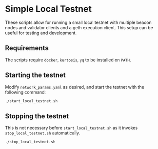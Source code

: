# Simple Local Testnet

These scripts allow for running a small local testnet with multiple beacon nodes and validator clients and a geth execution client.
This setup can be useful for testing and development.

## Requirements

The scripts require `docker`, `kurtosis`, `yq` to be installed on `PATH`.

## Starting the testnet

Modify `network_params.yaml` as desired, and start the testnet with the following command:

```bash
./start_local_testnet.sh
```

## Stopping the testnet

This is not necessary before `start_local_testnet.sh` as it invokes `stop_local_testnet.sh` automatically.

```bash
./stop_local_testnet.sh
```
